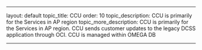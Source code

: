 ---

layout: default
topic_title: CCU
order: 10
topic_description:  CCU is primarily for the Services in AP region
topic_more_description: CCU is primarily for the Services in AP region. CCU sends customer updates to the legacy DCSS application through OCI. CCU is managed within OMEGA DB


---